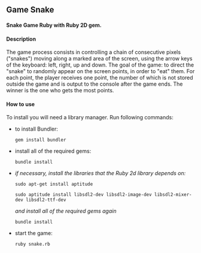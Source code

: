 <h2>Game Snake</h2>

#### Snake Game Ruby with Ruby 2D gem.

<a name="description"><h4>Description</h4></a>

The game process consists in controlling a chain of consecutive pixels ("snakes") moving along a marked area of the screen, using the arrow keys of the keyboard: left, right, up and down. The goal of the game: to direct the "snake" to randomly appear on the screen points, in order to "eat" them. For each point, the player receives one point, the number of which is not stored outside the game and is output to the console after the game ends. The winner is the one who gets the most points.


<a name="how_to_use"><h4>How to use</h4></a>

To install you will need a library manager. Run
following commands:

  + to install Bundler:

    `gem install bundler`

  + install all of the required gems:

    `bundle install`

  + *if necessary, install the libraries that the Ruby 2d library depends on:*

    `sudo apt-get install aptitude`

    `sudo aptitude install libsdl2-dev libsdl2-image-dev libsdl2-mixer-dev libsdl2-ttf-dev`

      *and install all of the required gems again*

      `bundle install`

  + start the game:

    `ruby snake.rb`

